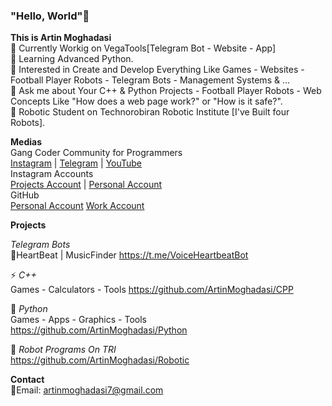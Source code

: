 ### "Hello, World"👋

<!--
**ArtinMoghadasi/ArtinMoghadasi** is a ✨ _special_ ✨ repository because its `README.md` (this file) appears on your GitHub profile.-->

**This is Artin Moghadasi** </br>
🔭 Currently Workig on VegaTools[Telegram Bot - Website - App] </br>
🌱 Learning Advanced Python. </br>
🧐 Interested in Create and Develop Everything Like Games - Websites - Football Player Robots - Telegram Bots - Management Systems & ... </br>
💬 Ask me about Your C++ & Python Projects - Football Player Robots - Web Concepts Like "How does a web page work?" or "How is it safe?". </br>
🤖 Robotic Student on Technorobiran Robotic Institute [I've Built four Robots]. </br>

**Medias** </br> Gang Coder Community for Programmers </br> <a href="https://www.instgram.com/gang.coder" target="_blank">Instagram</a> | <a href="https://www.telegram.me/GangCoderCH" target="_blank">Telegram</a> | <a href="https://www.youtube.com/@gangcoder" target="_blank">YouTube</a> </br> Instagram Accounts </br> <a href="https://www.instgram.com/artin.projects" target="_blank">Projects Account</a> |
<a href="https://www.instgram.com/artin.mgs" target="_blank">Personal Account</a> </br> GitHub </br> <a href="https://www.github.com/ArtinMoghadasi" target="_blank">Personal Account</a> <a href="https://www.github.com/ArtinProgrammer14" target="_blank">Work Account</a>

**Projects** </br>

*Telegram Bots* </br> 🎼HeartBeat | MusicFinder https://t.me/VoiceHeartbeatBot </br>

⚡ *C++* </br>
Games - Calculators - Tools https://github.com/ArtinMoghadasi/CPP </br>

🐍 *Python* </br>
Games - Apps - Graphics - Tools https://github.com/ArtinMoghadasi/Python </br>

🦾 *Robot Programs On TRI* </br>
https://github.com/ArtinMoghadasi/Robotic </br>

<!-- *PCB Designs With Altium Designer*: 

*Board Designs with Proteus*: 

*C Programs with CodeVision*:
-->
**Contact** </br>
📧Email: artinmoghadasi7@gmail.com
